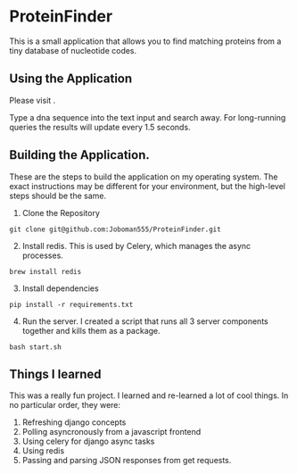# ProteinFinder

This is a small application that allows you to find matching proteins from a tiny database of nucleotide codes.

## Using the Application

Please visit <Insert link to running application here>.

Type a dna sequence into the text input and search away. For long-running queries the results will update every 1.5 seconds.

## Building the Application.

These are the steps to build the application on my operating system. The exact instructions may be different for your environment, 
but the high-level steps should be the same.


1. Clone the Repository

```git clone git@github.com:Joboman555/ProteinFinder.git```

2. Install redis. This is used by Celery, which manages the async processes.

```brew install redis```

3. Install dependencies

```pip install -r requirements.txt```

4. Run the server. I created a script that runs all 3 server components together and kills them as a package.

```bash start.sh```


## Things I learned

This was a really fun project. I learned and re-learned a lot of cool things. In no particular order, they were:
1. Refreshing django concepts
2. Polling asyncronously from a javascript frontend
3. Using celery for django async tasks
4. Using redis
5. Passing and parsing JSON responses from get requests.

